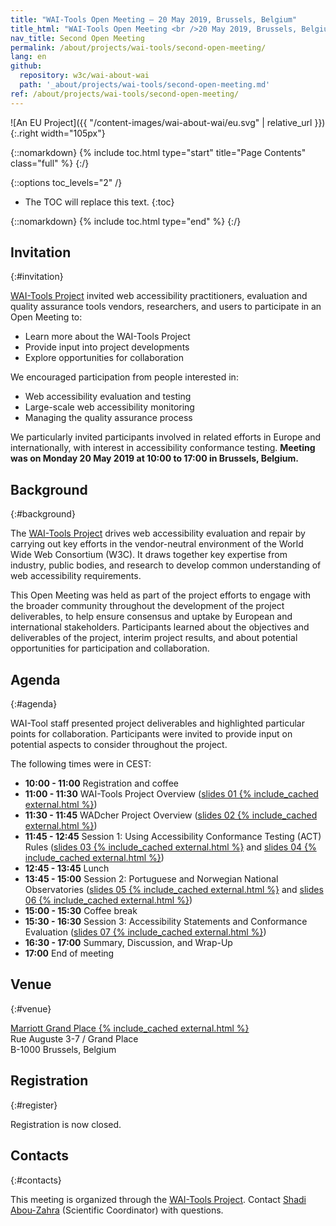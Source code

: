 ```yaml
---
title: "WAI-Tools Open Meeting — 20 May 2019, Brussels, Belgium"
title_html: "WAI-Tools Open Meeting <br />20 May 2019, Brussels, Belgium"
nav_title: Second Open Meeting
permalink: /about/projects/wai-tools/second-open-meeting/
lang: en
github:
  repository: w3c/wai-about-wai
  path: '_about/projects/wai-tools/second-open-meeting.md'
ref: /about/projects/wai-tools/second-open-meeting/
---
```


![An EU Project]({{ "/content-images/wai-about-wai/eu.svg" | relative_url }}){:.right width="105px"}

{::nomarkdown}
{% include toc.html type="start" title="Page Contents" class="full" %}
{:/}

{::options toc_levels="2" /}

-   The TOC will replace this text.
{:toc}


{::nomarkdown}
{% include toc.html type="end" %}
{:/}

## Invitation
{:#invitation}

[WAI-Tools Project](/about/projects/wai-tools/) invited web accessibility practitioners, evaluation and quality assurance tools vendors, researchers, and users to participate in an Open Meeting to:

-   Learn more about the WAI-Tools Project
-   Provide input into project developments
-   Explore opportunities for collaboration

We encouraged participation from people interested in:

-   Web accessibility evaluation and testing
-   Large-scale web accessibility monitoring
-   Managing the quality assurance process

We particularly invited participants involved in related efforts in Europe and internationally, with interest in accessibility conformance testing. **Meeting was on Monday 20 May 2019 at 10:00 to 17:00 in Brussels, Belgium.**

## Background
{:#background}

The [WAI-Tools Project](/about/projects/wai-tools/) drives web accessibility evaluation and repair by carrying out key efforts in the vendor-neutral environment of the World Wide Web Consortium (W3C). It draws together key expertise from industry, public bodies, and research to develop common understanding of web accessibility requirements.

This Open Meeting was held as part of the project efforts to engage with the broader community throughout the development of the project deliverables, to help ensure consensus and uptake by European and international stakeholders. Participants learned about the objectives and deliverables of the project, interim project results, and about potential opportunities for participation and collaboration.

## Agenda
{:#agenda}

WAI-Tool staff presented project deliverables and highlighted particular points for collaboration. Participants were invited to provide input on potential aspects to consider throughout the project.

The following times were in CEST:

-   **10:00 - 11:00** Registration and coffee
-   **11:00 - 11:30** WAI-Tools Project Overview ([slides 01 {% include_cached external.html %}](https://www.w3.org/WAI/Tools/slides/meeting2/01%20WAI-Tools%20Project%20Overview.pptx))
-   **11:30 - 11:45** WADcher Project Overview ([slides 02 {% include_cached external.html %}](https://www.w3.org/WAI/Tools/slides/meeting2/02%20WADcher%20Project%20Overview.pptx))
-   **11:45 - 12:45** Session 1: Using Accessibility Conformance Testing (ACT) Rules ([slides 03 {% include_cached external.html %}](https://www.w3.org/WAI/Tools/slides/meeting2/03%20ACT%20Rules%20Overview.pptx) and  [slides 04 {% include_cached external.html %}](https://www.w3.org/WAI/Tools/slides/meeting2/04%20ACT%20Rules%20in%20Practice.pptx))
-   **12:45 - 13:45** Lunch
-   **13:45 - 15:00** Session 2: Portuguese and Norwegian National Observatories ([slides 05 {% include_cached external.html %}](https://www.w3.org/WAI/Tools/slides/meeting2/05%20PT%20Observatory.pptx) and [slides 06 {% include_cached external.html %}](https://www.w3.org/WAI/Tools/slides/meeting2/06%20NO%20Observatory.pptx))
-   **15:00 - 15:30** Coffee break
-   **15:30 - 16:30** Session 3: Accessibility Statements and Conformance Evaluation ([slides 07 {% include_cached external.html %}](https://www.w3.org/WAI/Tools/slides/meeting2/07%20Support%20Tools.pptx))
-   **16:30 - 17:00** Summary, Discussion, and Wrap-Up
-   **17:00** End of meeting

## Venue
{:#venue}

[Marriott Grand Place {% include_cached external.html %}](https://www.marriott.com/hotels/travel/brudt-brussels-marriott-hotel-grand-place/)<br>
Rue Auguste 3-7 / Grand Place<br>
B-1000 Brussels, Belgium

## Registration
{:#register}

<!--// Participation is free, but spaces are limited. **[Registration until 3 May 2019 is required](https://www.w3.org/2002/09/wbs/1/WAI-Tools_meeting2/)** and will be confirmed. //-->Registration is now closed. <!--// Please contact [Shadi Abou-Zahra](http://www.w3.org/People/shadi/) (Scientific Coordinator) if you have questions. //-->

## Contacts
{:#contacts}

This meeting is organized through the [WAI-Tools Project](/about/projects/wai-tools/). Contact [Shadi Abou-Zahra](http://www.w3.org/People/shadi/) (Scientific Coordinator) with questions.
